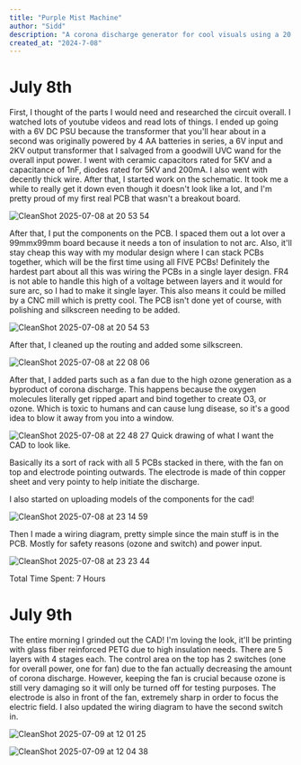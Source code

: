 ```yaml
---
title: "Purple Mist Machine"
author: "Sidd"
description: "A corona discharge generator for cool visuals using a 20 stage cockroft walton mulitplier!"
created_at: "2024-7-08"
---
```



<h1>July 8th</h1>

First, I thought of the parts I would need and researched the circuit overall. I watched lots of youtube videos and read lots of things. I ended up going with a 6V DC PSU because the transformer that you'll hear about in a second was originally powered by 4 AA batteries in series, a 6V input and 2KV output transformer that I salvaged from a goodwill UVC wand for the overall input power. I went with ceramic capacitors rated for 5KV and a capacitance of 1nF, diodes rated for 5KV and 200mA. I also went with decently thick wire. After that, I started work on the schematic. It took me a while to really get it down even though it doesn't look like a lot, and I'm pretty proud of my first real PCB that wasn't a breakout board. 

![CleanShot 2025-07-08 at 20 53 54](https://github.com/user-attachments/assets/45ba1f9b-1ca2-46f8-b5e2-08da7f8988ac)

After that, I put the components on the PCB. I spaced them out a lot over a 99mmx99mm board because it needs a ton of insulation to not arc. Also, it'll stay cheap this way with my modular design where I can stack PCBs together, which will be the first time using all FIVE PCBs! Definitely the hardest part about all this was wiring the PCBs in a single layer design. FR4 is not able to handle this high of a voltage between layers and it would for sure arc, so I had to make it single layer. This also means it could be milled by a CNC mill which is pretty cool. The PCB isn't done yet of course, with polishing and silkscreen needing to be added.

![CleanShot 2025-07-08 at 20 54 53](https://github.com/user-attachments/assets/6879fc4b-f74e-403c-be14-7488b8189e1f)

After that, I cleaned up the routing and added some silkscreen.

![CleanShot 2025-07-08 at 22 08 06](https://github.com/user-attachments/assets/6fb3a1f7-a3db-4c3e-8ce1-2e5c4ea186ec)

After that, I added parts such as a fan due to the high ozone generation as a byproduct of corona discharge. This happens because the oxygen molecules literally get ripped apart and bind together to create O3, or ozone. Which is toxic to humans and can cause lung disease, so it's a good idea to blow it away from you into a window.

![CleanShot 2025-07-08 at 22 48 27](https://github.com/user-attachments/assets/86a3bd39-84aa-430d-9ed9-298f404d4b19)
Quick drawing of what I want the CAD to look like.

Basically its a sort of rack with all 5 PCBs stacked in there, with the fan on top and electrode pointing outwards.
The electrode is made of thin copper sheet and very pointy to help initiate the discharge.

I also started on uploading models of the components for the cad!

![CleanShot 2025-07-08 at 23 14 59](https://github.com/user-attachments/assets/1d496eea-6694-4b00-8067-f27cb7e18080)

Then I made a wiring diagram, pretty simple since the main stuff is in the PCB. Mostly for safety reasons (ozone and switch) and power input.

![CleanShot 2025-07-08 at 23 23 44](https://github.com/user-attachments/assets/7502c50c-2f4e-449f-ae51-2fd9abaefaa3)

Total Time Spent: 7 Hours



<h1>July 9th</h1>

The entire morning I grinded out the CAD! I'm loving the look, it'll be printing with glass fiber reinforced PETG due to high insulation needs. There are 5 layers with 4 stages each. The control area on the top has 2 switches (one for overall power, one for fan) due to the fan actually decreasing the amount of corona discharge. However, keeping the fan is crucial because ozone is still very damaging so it will only be turned off for testing purposes. The electrode is also in front of the fan, extremely sharp in order to focus the electric field. I also updated the wiring diagram to have the second switch in.

![CleanShot 2025-07-09 at 12 01 25](https://github.com/user-attachments/assets/80b11388-5154-4d66-bb90-de9c6d553759)

![CleanShot 2025-07-09 at 12 04 38](https://github.com/user-attachments/assets/5a27d76d-f9f5-4a03-8fb1-108e4071dbd5)
